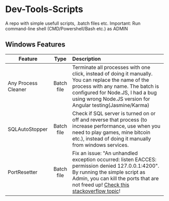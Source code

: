 # Dev-Tools-Scripts
A repo with simple usefull scripts, .batch files etc.
Important: Run command-line shell (CMD/Powershell/Bash etc.) as ADMIN

## Windows Features
| Feature  | Type | Description |
|----------|:-------------:|:-------------|
| Any Process Cleaner | Batch file | Terminate all processes with one click, instead of doing it manually. You can replace the name of the process with any name. The batch is configured for Node.JS, I had a bug using wrong Node.JS version for Angular testing(Jasmine/Karma) |
| SQLAutoStopper | Batch file | Check if SQL server is turned on or off and reverse that process (to increase performance, use when you need to play games, mine bitcoin etc.), instead of doing it manually from windows services.  |
| PortResetter | Batch file | Fix an issue: "An unhandled exception occurred: listen EACCES: permission denied 127.0.0.1:4200". By running the simple script as Admin, you can kill the ports that are not freed up! [Check this stackoverflow topic](https://stackoverflow.com/questions/60485038/ng-server-listen-eacces-permission-denied-127-0-0-14200)!  |
